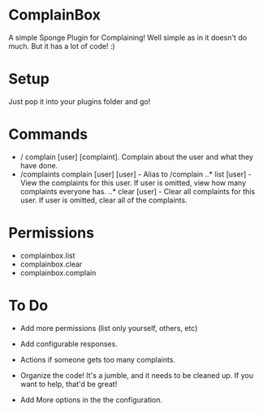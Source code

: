 # ComplainBox
A simple Sponge Plugin for Complaining!
Well simple as in it doesn't do much. But it has a lot of code! :)

# Setup
Just pop it into your plugins folder and go!

# Commands
* / complain [user] [complaint]. Complain about the user and what they have done.
* /complaints complain [user] [user] - Alias to /complain
..* list [user] - View the complaints for this user. If user is omitted, view how many complaints everyone has.
..* clear [user] - Clear all complaints for this user. If user is omitted, clear all of the complaints.

# Permissions
* complainbox.list
* complainbox.clear
* complainbox.complain

# To Do
- Add more permissions (list only yourself, others, etc)

- Add configurable responses.

- Actions if someone gets too many complaints.

- Organize the code! It's a jumble, and it needs to be cleaned up. If you want to help, that'd be great!

- Add More options in the the configuration.